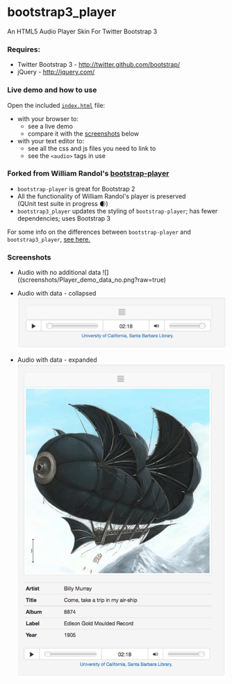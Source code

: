 bootstrap3_player
================

An HTML5 Audio Player Skin For Twitter Bootstrap 3

### Requires:

  * Twitter Bootstrap 3 - http://twitter.github.com/bootstrap/
  * jQuery - http://jquery.com/

### Live demo and how to use

Open the included [`index.html`](index.html) file: 
-  with your browser to:  
    -  see a live demo 
    -  compare it with the [screenshots](#screenshots) below
- with your text editor to:
    -  see all the css and js files you need to link to
    -  see the `<audio>`  tags in use

### Forked from William Randol's [bootstrap-player](https://github.com/WilliamRandol/bootstrap-player)

 -  `bootstrap-player` is great for Bootstrap 2
 -  All the functionality of William Randol's player is preserved   
 (QUnit test suite in progress :waxing_crescent_moon:)
 -  `bootstrap3_player` updates the styling of `bootstrap-player`; has fewer dependencies; uses Bootstrap 3

For some info on the differences between `bootstrap-player` and `bootstrap3_player`, [see here.](CHANGES.md)

### <a name="screenshots">Screenshots

-  Audio with no additional data ![]((screenshots/Player_demo_data_no.png?raw=true)

-  Audio with data - collapsed ![](screenshots/bPlayer_demo_data_0.png?raw=true)

-  Audio with data - expanded ![](screenshots/bPlayer_demo_data_1.png?raw=true)




